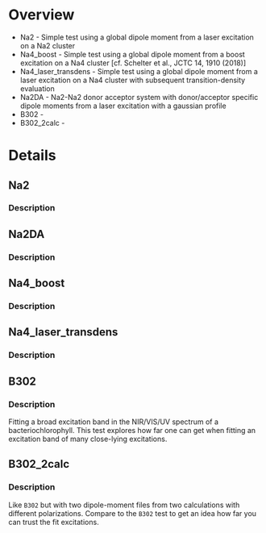 # Overview

- Na2                 - Simple test using a global dipole moment from a laser excitation on a Na2 cluster
- Na4_boost           - Simple test using a global dipole moment from a boost excitation on a Na4 cluster [cf. Schelter et al., JCTC 14, 1910 (2018)]
- Na4_laser_transdens - Simple test using a global dipole moment from a laser excitation on a Na4 cluster with subsequent transition-density evaluation
- Na2DA               - Na2-Na2 donor acceptor system with donor/acceptor specific dipole moments from a laser excitation with a gaussian profile
- B302 - 
- B302_2calc - 

# Details

## Na2

### Description

## Na2DA

### Description


## Na4_boost

### Description


## Na4_laser_transdens

### Description

## B302

### Description

Fitting a broad excitation band in the NIR/VIS/UV spectrum of a bacteriochlorophyll.
This test explores how far one can get when fitting an excitation band of many close-lying excitations.

## B302_2calc

### Description

Like `B302` but with two dipole-moment files from two calculations with different polarizations.
Compare to the `B302` test to get an idea how far you can trust the fit excitations.
